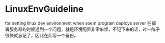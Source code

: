 # LinuxEnvGuideline
for setting linux dev environment when soem program deploys server
在部署服务器的时候遇到一个问题，就是环境配置非常麻烦，不记下来的话，过一阵子很快就忘记了，因此在此写一个备份。